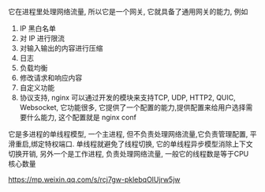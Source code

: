 它在进程里处理网络流量, 所以它是一个网关, 它就具备了通用网关的能力, 例如
1. IP 黑白名单
2. 对 IP 进行限流
3. 对输入输出的内容进行压缩
4. 日志
5. 负载均衡
6. 修改请求和响应内容
7. 自定义功能
8. 协议支持, nginx 可以通过开发的模块来支持TCP, UDP, HTTP2, QUIC, Websocket,
它功能很多, 它提供了一个配置的能力,提供配置来给用户选择需要什么能力, 这个配置就是 nginx conf

它是多进程的单线程模型, 一个主进程, 但不负责处理网络流量,它负责管理配置, 平滑重启,绑定特权端口. 单线程就避免了线程切换, 它的单线程异步模型消除上下文切换开销, 另外一个是工作进程, 负责处理网络流量, 一般它的线程数是等于CPU 核心数量

https://mp.weixin.qq.com/s/rcj7gw-pklebqOlUjrw5jw